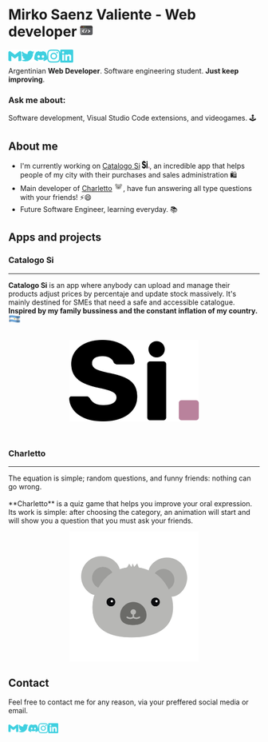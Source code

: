 # Mirko Saenz Valiente - Web developer  <img width="25px" src="./coding.gif">
[<img src="./gmail.svg" align="left" width="26px" height="26px"/>][gmail]
[<img src="./twitter.svg" align="left" width="26px" height="26px"/>][twitter]
[<img src="./discord.svg" align="left" width="26px" height="26px"/>][discord]
[<img src="./instagram.svg" align="left" width="26px" height="26px"/>][instagram]
[<img src="./linkedin.svg" align="left" width="26px" height="26px"/>][linkedin]
<br/>
<br/>
Argentinian **Web Developer**. Software engineering student. **Just keep improving**.
### **Ask me about**:
Software development, Visual Studio Code extensions, and videogames. 🕹️ 

## About me
- I'm currently working on [Catalogo Si] <img src="./isotipo.svg" alt="Mirko || Catalogo Si" width="15px" height="15px"/>, an incredible app that helps people of my city with their purchases and sales administration 🛍️
- Main developer of [Charletto] <img src="./charletto.svg" alt="Mirko || Catalogo Si" width="18px" height="18px"/>, have fun answering all type questions with your friends! ⚡😄
- Future Software Engineer, learning everyday. 📚

## Apps and projects
  
### **Catalogo Si**
<hr/>

**Catalogo Si** is an app where anybody can upload and manage their products adjust prices by percentaje and update stock massively. It's mainly destined for SMEs that need a safe and accessible catalogue.<br/>
**Inspired by my family bussiness and the constant inflation of my country.** <img src="./argentina.gif" width="25px">
<br/><br/>

  [<p align="center"><img alt="Mirko || Charletto" src="./isotipo.svg" width="260px" align="center"/></p>][Catalogo si]<br/>

### **Charletto**
<hr/>
The equation is simple; random questions, and funny friends: nothing can go wrong.<br/><br/>
**Charletto** is a quiz game that helps you improve your oral expression.
Its work is simple: after choosing the category, an animation will start and will show you a question that you must ask your friends.

  [<p align="center"><img alt="Mirko || Charletto" src="./charletto.svg" width="260px" align="center"/></p>][Charletto]

## **Contact** 
  Feel free to contact me for any reason, via your preffered social media or email.
  <br/><br/>
  [<img src="./gmail.svg" align="left" width="20px" height="20px"/>][gmail]
[<img src="./twitter.svg" align="left" width="20px" height="20px"/>][twitter]
[<img src="./discord.svg" align="left" width="20px" height="20px"/>][discord]
[<img src="./instagram.svg" align="left" width="20px" height="20px"/>][instagram]
[<img src="./linkedin.svg" align="left" width="20px" height="20px"/>][linkedin]
  <br/><br/>

[Charletto]: https://charletto.herokuapp.com/
[Catalogo si]: http://catalogosi.herokuapp.com/
[gmail]: mailto:saenzvalientemirko@gmail.com
[twitter]: https://twitter.com/mirkete_
[discord]: https://discordapp.com/users/mirko#0867
[instagram]: https://www.instagram.com/mirkosv_/
[linkedin]: https://www.linkedin.com/in/mirko-saenz-valiente-515673194/
<!--
**mirkete/mirkete** is a ✨ _special_ ✨ repository because its `README.md` (this file) appears on your GitHub profile.

Here are some ideas to get you started:

- 🔭 I’m currently working on ...
- 🌱 I’m currently learning ...
- 👯 I’m looking to collaborate on ...
- 🤔 I’m looking for help with ...
- 💬 Ask me about ...
- 📫 How to reach me: ...
- 😄 Pronouns: ...
- ⚡ Fun fact: ...
